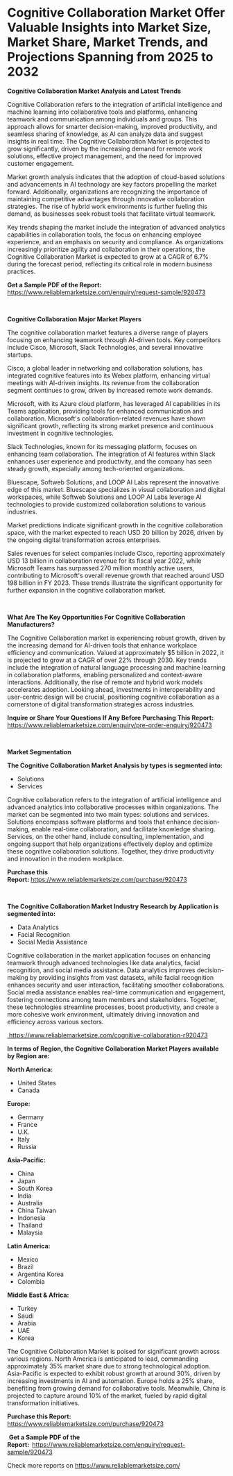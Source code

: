 <p><h1>Cognitive Collaboration Market Offer Valuable Insights into Market Size, Market Share, Market Trends, and Projections Spanning from 2025 to 2032</h1></p><p><strong>Cognitive Collaboration Market Analysis and Latest Trends</strong></p>
<p><p>Cognitive Collaboration refers to the integration of artificial intelligence and machine learning into collaborative tools and platforms, enhancing teamwork and communication among individuals and groups. This approach allows for smarter decision-making, improved productivity, and seamless sharing of knowledge, as AI can analyze data and suggest insights in real time. The Cognitive Collaboration Market is projected to grow significantly, driven by the increasing demand for remote work solutions, effective project management, and the need for improved customer engagement.</p><p>Market growth analysis indicates that the adoption of cloud-based solutions and advancements in AI technology are key factors propelling the market forward. Additionally, organizations are recognizing the importance of maintaining competitive advantages through innovative collaboration strategies. The rise of hybrid work environments is further fueling this demand, as businesses seek robust tools that facilitate virtual teamwork.</p><p>Key trends shaping the market include the integration of advanced analytics capabilities in collaboration tools, the focus on enhancing employee experience, and an emphasis on security and compliance. As organizations increasingly prioritize agility and collaboration in their operations, the Cognitive Collaboration Market is expected to grow at a CAGR of 6.7% during the forecast period, reflecting its critical role in modern business practices.</p></p>
<p><strong>Get a Sample PDF of the Report:&nbsp;</strong> <a href="https://www.reliablemarketsize.com/enquiry/request-sample/920473?utm_campaign=2995&utm_medium=2&utm_source=Github&utm_content=ia&utm_term=07032025&utm_id=cognitive-collaboration">https://www.reliablemarketsize.com/enquiry/request-sample/920473</a></p>
<p>&nbsp;</p>
<p><strong>Cognitive Collaboration Major Market Players</strong></p>
<p><p>The cognitive collaboration market features a diverse range of players focusing on enhancing teamwork through AI-driven tools. Key competitors include Cisco, Microsoft, Slack Technologies, and several innovative startups.</p><p>Cisco, a global leader in networking and collaboration solutions, has integrated cognitive features into its Webex platform, enhancing virtual meetings with AI-driven insights. Its revenue from the collaboration segment continues to grow, driven by increased remote work demands.</p><p>Microsoft, with its Azure cloud platform, has leveraged AI capabilities in its Teams application, providing tools for enhanced communication and collaboration. Microsoft's collaboration-related revenues have shown significant growth, reflecting its strong market presence and continuous investment in cognitive technologies.</p><p>Slack Technologies, known for its messaging platform, focuses on enhancing team collaboration. The integration of AI features within Slack enhances user experience and productivity, and the company has seen steady growth, especially among tech-oriented organizations.</p><p>Bluescape, Softweb Solutions, and LOOP AI Labs represent the innovative edge of this market. Bluescape specializes in visual collaboration and digital workspaces, while Softweb Solutions and LOOP AI Labs leverage AI technologies to provide customized collaboration solutions to various industries.</p><p>Market predictions indicate significant growth in the cognitive collaboration space, with the market expected to reach USD 20 billion by 2026, driven by the ongoing digital transformation across enterprises.</p><p>Sales revenues for select companies include Cisco, reporting approximately USD 13 billion in collaboration revenue for its fiscal year 2022, while Microsoft Teams has surpassed 270 million monthly active users, contributing to Microsoft's overall revenue growth that reached around USD 198 billion in FY 2023. These trends illustrate the significant opportunity for further expansion in the cognitive collaboration market.</p></p>
<p>&nbsp;</p>
<p><strong>What Are The Key Opportunities For Cognitive Collaboration Manufacturers?</strong></p>
<p><p>The Cognitive Collaboration market is experiencing robust growth, driven by the increasing demand for AI-driven tools that enhance workplace efficiency and communication. Valued at approximately $5 billion in 2022, it is projected to grow at a CAGR of over 22% through 2030. Key trends include the integration of natural language processing and machine learning in collaboration platforms, enabling personalized and context-aware interactions. Additionally, the rise of remote and hybrid work models accelerates adoption. Looking ahead, investments in interoperability and user-centric design will be crucial, positioning cognitive collaboration as a cornerstone of digital transformation strategies across industries.</p></p>
<p><strong>Inquire or Share Your Questions If Any Before Purchasing This Report:</strong> <a href="https://www.reliablemarketsize.com/enquiry/pre-order-enquiry/920473?utm_campaign=2995&utm_medium=2&utm_source=Github&utm_content=ia&utm_term=07032025&utm_id=cognitive-collaboration">https://www.reliablemarketsize.com/enquiry/pre-order-enquiry/920473</a></p>
<p>&nbsp;</p>
<p><strong>Market Segmentation</strong></p>
<p><strong>The Cognitive Collaboration Market Analysis by types is segmented into:</strong></p>
<p><ul><li>Solutions</li><li>Services</li></ul></p>
<p><p>Cognitive collaboration refers to the integration of artificial intelligence and advanced analytics into collaborative processes within organizations. The market can be segmented into two main types: solutions and services. Solutions encompass software platforms and tools that enhance decision-making, enable real-time collaboration, and facilitate knowledge sharing. Services, on the other hand, include consulting, implementation, and ongoing support that help organizations effectively deploy and optimize these cognitive collaboration solutions. Together, they drive productivity and innovation in the modern workplace.</p></p>
<p><strong>Purchase this Report:&nbsp;</strong><a href="https://www.reliablemarketsize.com/purchase/920473?utm_campaign=2995&utm_medium=2&utm_source=Github&utm_content=ia&utm_term=07032025&utm_id=cognitive-collaboration">https://www.reliablemarketsize.com/purchase/920473</a></p>
<p>&nbsp;</p>
<p><strong>The Cognitive Collaboration Market Industry Research by Application is segmented into:</strong></p>
<p><ul><li>Data Analytics</li><li>Facial Recognition</li><li>Social Media Assistance</li></ul></p>
<p><p>Cognitive collaboration in the market application focuses on enhancing teamwork through advanced technologies like data analytics, facial recognition, and social media assistance. Data analytics improves decision-making by providing insights from vast datasets, while facial recognition enhances security and user interaction, facilitating smoother collaborations. Social media assistance enables real-time communication and engagement, fostering connections among team members and stakeholders. Together, these technologies streamline processes, boost productivity, and create a more cohesive work environment, ultimately driving innovation and efficiency across various sectors.</p></p>
<p><a href="https://www.reliablemarketsize.com/cognitive-collaboration-r920473?utm_campaign=2995&utm_medium=2&utm_source=Github&utm_content=ia&utm_term=07032025&utm_id=cognitive-collaboration">&nbsp;https://www.reliablemarketsize.com/cognitive-collaboration-r920473</a></p>
<p><strong>In terms of Region, the Cognitive Collaboration Market Players available by Region are:</strong></p>
<p>
    <p> <strong> North America: </strong>
        <ul>
            <li>United States</li>
            <li>Canada</li>
        </ul>
        </p> 
    <p> <strong> Europe: </strong>
        <ul>
            <li>Germany</li>
            <li>France</li>
            <li>U.K.</li>
            <li>Italy</li>
            <li>Russia</li>
        </ul>
        </p> 
    <p> <strong> Asia-Pacific: </strong>
        <ul>
            <li>China</li>
            <li>Japan</li>
            <li>South Korea</li>
            <li>India</li>
            <li>Australia</li>
            <li>China Taiwan</li>
            <li>Indonesia</li>
            <li>Thailand</li>
            <li>Malaysia</li>
        </ul>
        </p> 
    <p> <strong> Latin America: </strong>
        <ul>
            <li>Mexico</li>
            <li>Brazil</li>
            <li>Argentina Korea</li>
            <li>Colombia</li>
        </ul>
        </p> 
    <p> <strong> Middle East & Africa: </strong>
        <ul>
            <li>Turkey</li>
            <li>Saudi</li>
            <li>Arabia</li>
            <li>UAE</li>
            <li>Korea</li>
        </ul>
    </p>
    </p>
<p><p>The Cognitive Collaboration Market is poised for significant growth across various regions. North America is anticipated to lead, commanding approximately 35% market share due to strong technological adoption. Asia-Pacific is expected to exhibit robust growth at around 30%, driven by increasing investments in AI and automation. Europe holds a 25% share, benefiting from growing demand for collaborative tools. Meanwhile, China is projected to capture around 10% of the market, fueled by rapid digital transformation initiatives.</p></p>
<p><strong>Purchase this Report: </strong><a href="https://www.reliablemarketsize.com/purchase/920473?utm_campaign=2995&utm_medium=2&utm_source=Github&utm_content=ia&utm_term=07032025&utm_id=cognitive-collaboration">https://www.reliablemarketsize.com/purchase/920473</a></p>
<p>&nbsp;<strong>Get a Sample PDF of the Report:&nbsp;&nbsp;</strong><a href="https://www.reliablemarketsize.com/enquiry/request-sample/920473?utm_campaign=2995&utm_medium=2&utm_source=Github&utm_content=ia&utm_term=07032025&utm_id=cognitive-collaboration">https://www.reliablemarketsize.com/enquiry/request-sample/920473</a></p>
<p><strong></strong></p>
<p>Check more reports on <a href="https://www.reliablemarketsize.com/?utm_campaign=2995&utm_medium=2&utm_source=Github&utm_content=ia&utm_term=07032025&utm_id=cognitive-collaboration">https://www.reliablemarketsize.com/</a></p>